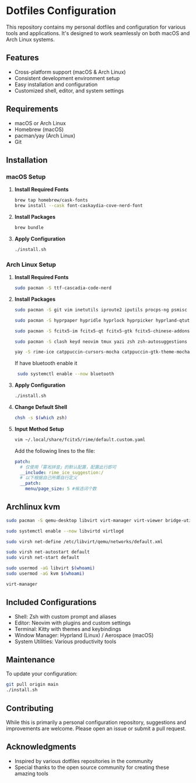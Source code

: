 # Dotfiles Configuration

This repository contains my personal dotfiles and configuration for various tools and applications. It's designed to work seamlessly on both macOS and Arch Linux systems.

## Features

- Cross-platform support (macOS & Arch Linux)
- Consistent development environment setup
- Easy installation and configuration
- Customized shell, editor, and system settings

## Requirements

- macOS or Arch Linux
- Homebrew (macOS)
- pacman/yay (Arch Linux)
- Git

## Installation

### macOS Setup

1. **Install Required Fonts**

   ```bash
   brew tap homebrew/cask-fonts
   brew install --cask font-caskaydia-cove-nerd-font
   ```

2. **Install Packages**

   ```bash
   brew bundle
   ```

3. **Apply Configuration**
   ```bash
   ./install.sh
   ```

### Arch Linux Setup

1. **Install Required Fonts**

   ```bash
   sudo pacman -S ttf-cascadia-code-nerd
   ```

2. **Install Packages**

   ```bash
   sudo pacman -S git vim inetutils iproute2 iputils procps-ng psmisc sysfsutils which wget unzip mtr traceroute dnsutils lsb-release ca-certificates bash-completion logrotate openssh less rsync jq exa
   ```

   ```bash
   sudo pacman -S hyprpaper hypridle hyprlock hyprpicker hyprland-qtutils waybar flameshot blueberry brightnessctl pavucontrol xorg xorg-xwayland xdg-desktop-portal-hyprland xdg-desktop-portal-gtk polkit-kde-agent qt5-wayland qt6-wayland qt5ct qt6ct nwg-look udiskie pipewire-pulse
   ```

   ```bash
   sudo pacman -S fcitx5-im fcitx5-qt fcitx5-gtk fcitx5-chinese-addons fcitx5-rime
   ```

   ```bash
   sudo pacman -S clash keyd neovim tmux yazi zsh zsh-autosuggestions zsh-syntax-highlighting zsh-completions fzf fd ripgrep zoxide btop imagemagick uv gnome-calculator nodejs npm nvm tk mpv obs-studio thunderbird obsidian
   ```

   ```bash
   yay -S rime-ice catppuccin-cursors-mocha catppuccin-gtk-theme-mocha google-chrome-stable zsh-theme-powerlevel10k vicinae-bin
   ```

   If have bluetooth enable it

   ```bash
    sudo systemctl enable --now bluetooth
   ```

3. **Apply Configuration**

   ```bash
   ./install.sh
   ```

4. **Change Default Shell**

   ```bash
   chsh -s $(which zsh)
   ```

5. **Input Method Setup**

   ```bash
   vim ~/.local/share/fcitx5/rime/default.custom.yaml
   ```

   Add the following lines to the file:

   ```yaml
   patch:
     # 仅使用「雾凇拼音」的默认配置，配置此行即可
     __include: rime_ice_suggestion:/
     # 以下根据自己所需自行定义
     __patch:
       menu/page_size: 5 #候选词个数
   ```

## Archlinux kvm

```bash
sudo pacman -S qemu-desktop libvirt virt-manager virt-viewer bridge-utils dmidecode dnsmasq swtpm
```

```bash
sudo systemctl enable --now libvirtd virtlogd
```

```bash
sudo virsh net-define /etc/libvirt/qemu/networks/default.xml
```

```bash
sudo virsh net-autostart default
sudo virsh net-start default
```

```bash
sudo usermod -aG libvirt $(whoami)
sudo usermod -aG kvm $(whoami)
```

```bash
virt-manager
```

## Included Configurations

- Shell: Zsh with custom prompt and aliases
- Editor: Neovim with plugins and custom settings
- Terminal: Kitty with themes and keybindings
- Window Manager: Hyprland (Linux) / Aerospace (macOS)
- System Utilities: Various productivity tools

## Maintenance

To update your configuration:

```bash
git pull origin main
./install.sh
```

## Contributing

While this is primarily a personal configuration repository, suggestions and improvements are welcome. Please open an issue or submit a pull request.

## Acknowledgments

- Inspired by various dotfiles repositories in the community
- Special thanks to the open source community for creating these amazing tools
